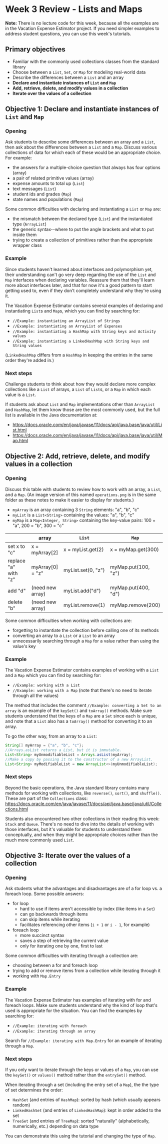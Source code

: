 # Week 3 Review - Lists and Maps

**Note:** There is no lecture code for this week, because all the examples are in the Vacation Expense Estimator project. If you need simpler examples to address student questions, you can use this week's tutorials.

## Primary objectives

- Familiar with the commonly used collections classes from the standard library
- Choose between a `List`, `Set`, or `Map` for modeling real-world data
- Describe the differences between a `List` and an array
- **Declare and instantiate instances of `List` and `Map`**
- **Add, retrieve, delete, and modify values in a collection**
- **Iterate over the values of a collection**


## Objective 1: Declare and instantiate instances of `List` and `Map`

### Opening

Ask students to describe some differences between an array and a `List`, then ask about the differences between a `List` and a `Map`. Discuss various collections of data for which each of these would be an appropriate choice. For example:
* the answers for a multiple-choice question that always has four options (array)
* a pair of related primitive values (array)
* expense amounts to total up (`List`)
* text messages (`List`)
* student ids and grades (`Map`)
* state names and populations (`Map`)

Some common difficulties with declaring and instantiating a `List` or `Map` are:
* the mismatch between the declared type (`List`) and the instantiated type (`ArrayList`)
* the generic syntax--where to put the angle brackets and what to put inside them
* trying to create a collection of primitives rather than the appropriate wrapper class

### Example

Since students haven't learned about interfaces and polymorphism yet, their understanding can't go very deep regarding the use of the `List` and `Map` interfaces when declaring variables. Reassure them that they'll learn more about interfaces later, and that for now it's a good pattern to start getting used to, even if they don't completely understand why they're using it.

The Vacation Expense Estimator contains several examples of declaring and instantiating `List`s and `Map`s, which you can find by searching for:
* `//Example: instantiating an ArrayList of Strings`
* `//Example: instantiating an ArrayList of Expenses`
* `//Example: instantiating a HashMap with String keys and Activity values`
* `//Example: instantiating a LinkedHashMap with String keys and String values`

(`LinkedHashMap` differs from a `HashMap` in keeping the entries in the same order they're added in.)

### Next steps

Challenge students to think about how they would declare more complex collections like a `List` of arrays, a `List` of `List`s, or a `Map` in which each value is a `List`.

If students ask about `List` and `Map` implementations other than `ArrayList` and `HashMap`, let them know those are the most commonly used, but the full list is available in the Java documentation at:
* https://docs.oracle.com/en/java/javase/11/docs/api/java.base/java/util/List.html
* https://docs.oracle.com/en/java/javase/11/docs/api/java.base/java/util/Map.html


## Objective 2: Add, retrieve, delete, and modify values in a collection

### Opening

Discuss this table with students to review how to work with an array, a `List`, and a `Map`. (An image version of this named `operations.png` is in the same folder as these notes to make it easier to display for students.)

* `myArray` is an array containing 3 `String` elements: "a", "b", "c"
* `myList` is a `List<String>` containing the values: "a", "b", "c"
* `myMap` is a `Map<Integer, String>` containing the key-value pairs: 100 = "a", 200 = "b", 300 = "c"

|                      | array            | `List`             | `Map`                  |
|----------------------|------------------|--------------------|------------------------|
| set x to "c"         | x = myArray[2]   | x = myList.get(2)  | x = myMap.get(300)     |
| replace "a" with "z" | myArray[0] = "z" | myList.set(0, "z") | myMap.put(100, "z")    |
| add "d"              | (need new array) | myList.add("d")    | myMap.put(400, "d")    |
| delete "b"           | (need new array) | myList.remove(1)   | myMap.remove(200)      |


Some common difficulties when working with collections are:
* forgetting to instantiate the collection before calling one of its methods
* converting an array to a `List` or a `List` to an array
* unnecessarily searching through a `Map` for a value rather than using the value's key

### Example

The Vacation Expense Estimator contains examples of working with a `List` and a `Map` which you can find by searching for:
* `//Example: working with a List`
* `//Example: working with a Map` (note that there's no need to iterate through all the values)

The method that includes the comment `//Example: converting a Set to an array` is an example of the `keySet()` and `toArray()` methods. Make sure students understand that the keys of a `Map` are a `Set` since each is unique, and note that a `List` also has a `toArray()` method for converting it to an array.

To go the other way, from an array to a `List`:
```java
String[] myArray = {"a", "b", "c"};
//Arrays.asList returns a List, but it is immutable.
List<String> myUnmodifiableList = Arrays.asList(myArray);
//Make a copy by passing it to the constructor of a new ArrayList.
List<String> myModifiableList = new ArrayList<>(myUnmodifiableList);
```

### Next steps

Beyond the basic operations, the Java standard library contains many methods for working with collections, like `reverse()`, `sort()`, and `shuffle()`. These are part of the `Collections` class:
https://docs.oracle.com/en/java/javase/11/docs/api/java.base/java/util/Collections.html

Students also encountered two other collections in their reading this week: `Stack` and `Queue`. There's no need to dive into the details of working with those interfaces, but it's valuable for students to understand them conceptually, and when they might be appropriate choices rather than the much more commonly used `List`.


## Objective 3: Iterate over the values of a collection

### Opening

Ask students what the advantages and disadvantages are of a for loop vs. a foreach loop. Some possible answers:
* for loop
    * hard to use if items aren't accessible by index (like items in a `Set`)
    * can go backwards through items
    * can skip items while iterating
    * facilitates referencing other items (`i + 1` or `i - 1`, for example)
* foreach loop
    * more succinct syntax
    * saves a step of retrieving the current value
    * only for iterating one by one, first to last

Some common difficulties with iterating through a collection are:
* choosing between a for and foreach loop
* trying to add or remove items from a collection while iterating through it
* working with `Map.Entry`

### Example

The Vacation Expense Estimator has examples of iterating with for and foreach loops. Make sure students understand why the kind of loop that's used is appropriate for the situation. You can find the examples by searching for:
* `//Example: iterating with foreach`
* `//Example: iterating through an array`

Search for `//Example: iterating with Map.Entry` for an example of iterating through a `Map`.

### Next steps

If you only want to iterate through the keys or values of a `Map`, you can use the `keySet()` or `values()` method rather than the `entrySet()` method.

When iterating through a set (including the entry set of a `Map`), the the type of set determines the order:
* `HashSet` (and entries of `HashMap`): sorted by hash (which usually appears random)
* `LinkedHashSet` (and entries of `LinkedHashMap`): kept in order added to the set
* `TreeSet` (and entries of `TreeMap`): sorted "naturally" (alphabetically, numerically, etc.) depending on data type

You can demonstrate this using the tutorial and changing the type of `Map`.
